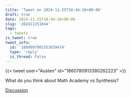 ```yaml
---
title: 'Tweet on 2024-11-25T18:44:10+00:00'
draft: true
date: 2024-11-25T18:44:10+00:00
slug: '202411251844'
tags:
  - tweets
is_tweet: true
tweet_info:
  id: '1860997901553639474'
  type: 'reply'
  is_thread: False
---
```




{{< tweet user="Austen" id="1860780913380262223" >}}

What do you think about Math Academy vs Synthesis?

[Discussion](https://x.com/sytelus/status/1860997901553639474)

